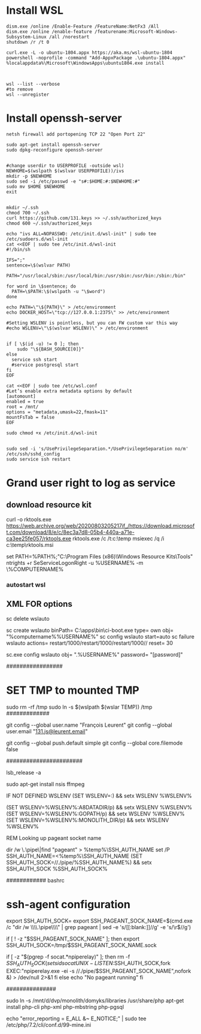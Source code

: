 # Install WSL
```
dism.exe /online /Enable-Feature /FeatureName:NetFx3 /All
dism.exe /online /enable-feature /featurename:Microsoft-Windows-Subsystem-Linux /all /norestart
shutdown /r /t 0

curl.exe -L -o ubuntu-1804.appx https://aka.ms/wsl-ubuntu-1804
powershell -noprofile -command "Add-AppxPackage .\ubuntu-1804.appx"
%localappdata%\Microsoft\WindowsApps\ubuntu1804.exe install



wsl --list --verbose
#to remove
wsl --unregister 
```


# Install openssh-server
```
netsh firewall add portopening TCP 22 "Open Port 22"
```


```
sudo apt-get install openssh-server
sudo dpkg-reconfigure openssh-server


#change userdir to USERPROFILE -outside wsl)
NEWHOME=$(wslpath $(wslvar USERPROFILE))/ivs
mkdir -p $NEWHOME
sudo sed -i /etc/passwd -e "s#:$HOME:#:$NEWHOME:#"
sudo mv $HOME $NEWHOME
exit


mkdir ~/.ssh
chmod 700 ~/.ssh
curl https://github.com/131.keys >> ~/.ssh/authorized_keys
chmod 600 ~/.ssh/authorized_keys

echo "ivs ALL=NOPASSWD: /etc/init.d/wsl-init" | sudo tee /etc/sudoers.d/wsl-init
cat <<EOF | sudo tee /etc/init.d/wsl-init
#!/bin/sh

IFS=";"
sentence=\$(wslvar PATH)

PATH="/usr/local/sbin:/usr/local/bin:/usr/sbin:/usr/bin:/sbin:/bin"

for word in \$sentence; do
  PATH=\$PATH:\$(wslpath -u "\$word")
done

echo PATH=\"\${PATH}\" > /etc/environment
echo DOCKER_HOST=\"tcp://127.0.0.1:2375\" >> /etc/environment

#Setting WSLENV is pointless, but you can FW custom var this way
#echo WSLENV=\"\$(wslvar WSLENV)\" > /etc/environment


if [ \$(id -u) != 0 ]; then
    sudo "\${BASH_SOURCE[0]}"
else
  service ssh start
  #service postgresql start
fi
EOF

cat <<EOF | sudo tee /etc/wsl.conf
#Let’s enable extra metadata options by default
[automount]
enabled = true
root = /mnt/
options = "metadata,umask=22,fmask=11"
mountFsTab = false
EOF

sudo chmod +x /etc/init.d/wsl-init


sudo sed -i 's/UsePrivilegeSeparation.*/UsePrivilegeSeparation no/m'  /etc/ssh/sshd_config
sudo service ssh restart
```




# Grand user right to log as service
## download resource kit
curl -o rktools.exe https://web.archive.org/web/20200803205217if_/https://download.microsoft.com/download/8/e/c/8ec3a7d8-05b4-440a-a71e-ca3ee25fe057/rktools.exe
rktools.exe /c /t:c:\temp
msiexec /q /i c:\temp\rktools.msi

set PATH=%PATH%;"C:\Program Files (x86)\Windows Resource Kits\Tools\"
ntrights +r SeServiceLogonRight -u %USERNAME% -m \\%COMPUTERNAME%


### autostart wsl ##########
## XML FOR options

sc delete wslauto

sc create wslauto binPath= C:\apps\bin\ci-boot.exe type= own obj= "%computername%\%USERNAME%"
sc config wslauto start=auto
sc failure wslauto actions= restart/1000/restart/1000/restart/1000// reset= 30

sc.exe config wslauto obj= ".\%USERNAME%" password= "[password]"




#################
# SET TMP to mounted TMP
sudo rm -rf /tmp
sudo ln -s  $(wslpath $(wslar TEMP)) /tmp
#############



git config --global user.name "François Leurent"
git config --global user.email "131.js@leurent.email"



git config --global push.default simple
git config --global core.filemode false

#######################




lsb_release -a


sudo apt-get install  nsis ffmpeg

IF NOT DEFINED WSLENV (SET WSLENV=:) && setx WSLENV %WSLENV%

(SET WSLENV=%WSLENV%:A8DATADIR/p) && setx WSLENV %WSLENV%
(SET WSLENV=%WSLENV%:GOPATH/p) && setx WSLENV %WSLENV%
(SET WSLENV=%WSLENV%:MONOLITH_DIR/p) && setx WSLENV %WSLENV%



REM Looking up pageant socket name

dir /w \\.\pipe\\|find "pageant" > %temp%\SSH_AUTH_NAME
set /P SSH_AUTH_NAME=<%temp%\SSH_AUTH_NAME
(SET SSH_AUTH_SOCK=//./pipe/%SSH_AUTH_NAME%) && setx SSH_AUTH_SOCK %SSH_AUTH_SOCK%



############ bashrc

# ssh-agent configuration

export SSH_AUTH_SOCK=
export SSH_PAGEANT_SOCK_NAME=$(cmd.exe /c "dir /w \\\\.\pipe\\\\" | grep pageant | sed -e 's/[[:blank:]]//g' -e 's/\r$//g')

if [ ! -z "$SSH_PAGEANT_SOCK_NAME" ]; then
    export SSH_AUTH_SOCK=/tmp/$SSH_PAGEANT_SOCK_NAME.sock

   if [ -z "$(pgrep -f socat.*npiperelay)" ]; then
    rm -f $SSH_AUTH_SOCK
    (setsid socat UNIX-LISTEN:$SSH_AUTH_SOCK,fork EXEC:"npiperelay.exe -ei -s //./pipe/$SSH_PAGEANT_SOCK_NAME",nofork &) > /dev/null 2>&1
   fi
else
  echo "No pageant running"
fi



###############

sudo ln -s /mnt/d/dvp/monolith/domyks/libraries /usr/share/php
apt-get install php-cli php-xml php-mbstring php-pgsql


echo "error_reporting = E_ALL &~ E_NOTICE;" | sudo tee /etc/php/7.2/cli/conf.d/99-mine.ini